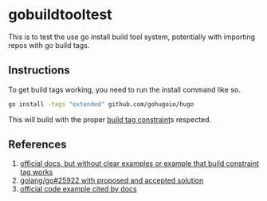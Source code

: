 # gobuildtooltest
This is to test the use go install build tool system, potentially with importing repos with go build tags.

## Instructions

To get build tags working, you need to run the install command like so.

```sh
go install -tags "extended" github.com/gohugoio/hugo
```

This will build with the proper [build tag constraint](https://pkg.go.dev/go/build/constraint)s respected.

## References

1. [official docs, but without clear examples or example that build constraint tag works](https://github.com/golang/go/wiki/Modules/6ae647c7e344bc643f9ab7478e9cdd77b8795f72#how-can-i-track-tool-dependencies-for-a-module)
1. [golang/go#25922 with proposed and accepted solution](https://github.com/golang/go/issues/25922#issuecomment-412992431)
1. [official code example cited by docs](https://github.com/go-modules-by-example/tools/commit/2b180f37cec267e315f0ea5eda249e5b8e789724)